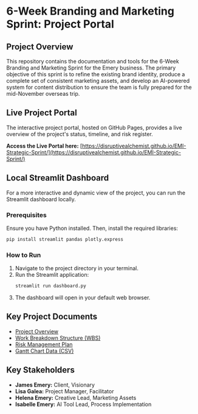 # 6-Week Branding and Marketing Sprint: Project Portal

## Project Overview

This repository contains the documentation and tools for the 6-Week Branding and Marketing Sprint for the Emery business. The primary objective of this sprint is to refine the existing brand identity, produce a complete set of consistent marketing assets, and develop an AI-powered system for content distribution to ensure the team is fully prepared for the mid-November overseas trip.

## Live Project Portal

The interactive project portal, hosted on GitHub Pages, provides a live overview of the project's status, timeline, and risk register.

**Access the Live Portal here:** [https://disruptivealchemist.github.io/EMI-Strategic-Sprint/](https://disruptivealchemist.github.io/EMI-Strategic-Sprint/)

## Local Streamlit Dashboard

For a more interactive and dynamic view of the project, you can run the Streamlit dashboard locally.

### Prerequisites

Ensure you have Python installed. Then, install the required libraries:
```bash
pip install streamlit pandas plotly.express
```

### How to Run

1.  Navigate to the project directory in your terminal.
2.  Run the Streamlit application:
    ```bash
    streamlit run dashboard.py
    ```
3.  The dashboard will open in your default web browser.

## Key Project Documents

*   [Project Overview](project-overview.md)
*   [Work Breakdown Structure (WBS)](WBS.md)
*   [Risk Management Plan](risk-management-plan.md)
*   [Gantt Chart Data (CSV)](gantt-chart.csv)

## Key Stakeholders

*   **James Emery:** Client, Visionary
*   **Lisa Galea:** Project Manager, Facilitator
*   **Helena Emery:** Creative Lead, Marketing Assets
*   **Isabelle Emery:** AI Tool Lead, Process Implementation
